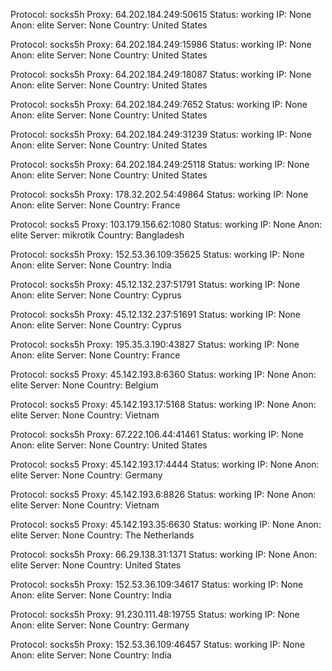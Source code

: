 Protocol: socks5h
Proxy: 64.202.184.249:50615
Status: working
IP: None
Anon: elite
Server: None
Country: United States

Protocol: socks5h
Proxy: 64.202.184.249:15986
Status: working
IP: None
Anon: elite
Server: None
Country: United States

Protocol: socks5h
Proxy: 64.202.184.249:18087
Status: working
IP: None
Anon: elite
Server: None
Country: United States

Protocol: socks5h
Proxy: 64.202.184.249:7652
Status: working
IP: None
Anon: elite
Server: None
Country: United States

Protocol: socks5h
Proxy: 64.202.184.249:31239
Status: working
IP: None
Anon: elite
Server: None
Country: United States

Protocol: socks5h
Proxy: 64.202.184.249:25118
Status: working
IP: None
Anon: elite
Server: None
Country: United States

Protocol: socks5h
Proxy: 178.32.202.54:49864
Status: working
IP: None
Anon: elite
Server: None
Country: France

Protocol: socks5
Proxy: 103.179.156.62:1080
Status: working
IP: None
Anon: elite
Server: mikrotik
Country: Bangladesh

Protocol: socks5h
Proxy: 152.53.36.109:35625
Status: working
IP: None
Anon: elite
Server: None
Country: India

Protocol: socks5h
Proxy: 45.12.132.237:51791
Status: working
IP: None
Anon: elite
Server: None
Country: Cyprus

Protocol: socks5h
Proxy: 45.12.132.237:51691
Status: working
IP: None
Anon: elite
Server: None
Country: Cyprus

Protocol: socks5h
Proxy: 195.35.3.190:43827
Status: working
IP: None
Anon: elite
Server: None
Country: France

Protocol: socks5
Proxy: 45.142.193.8:6360
Status: working
IP: None
Anon: elite
Server: None
Country: Belgium

Protocol: socks5
Proxy: 45.142.193.17:5168
Status: working
IP: None
Anon: elite
Server: None
Country: Vietnam

Protocol: socks5h
Proxy: 67.222.106.44:41461
Status: working
IP: None
Anon: elite
Server: None
Country: United States

Protocol: socks5
Proxy: 45.142.193.17:4444
Status: working
IP: None
Anon: elite
Server: None
Country: Germany

Protocol: socks5
Proxy: 45.142.193.6:8826
Status: working
IP: None
Anon: elite
Server: None
Country: Vietnam

Protocol: socks5
Proxy: 45.142.193.35:6630
Status: working
IP: None
Anon: elite
Server: None
Country: The Netherlands

Protocol: socks5h
Proxy: 66.29.138.31:1371
Status: working
IP: None
Anon: elite
Server: None
Country: United States

Protocol: socks5h
Proxy: 152.53.36.109:34617
Status: working
IP: None
Anon: elite
Server: None
Country: India

Protocol: socks5h
Proxy: 91.230.111.48:19755
Status: working
IP: None
Anon: elite
Server: None
Country: Germany

Protocol: socks5h
Proxy: 152.53.36.109:46457
Status: working
IP: None
Anon: elite
Server: None
Country: India

